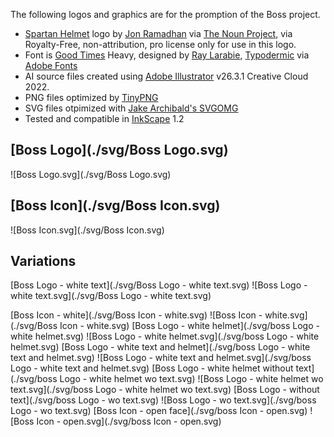The following logos and graphics are for the promption of the Boss project.

* [Spartan Helmet](https://thenounproject.com/icon/spartan-helmet-1732608/) logo by [Jon Ramadhan](https://thenounproject.com/joni45/) via [The Noun Project](https://thenounproject.com/), via Royalty-Free, non-attribution, pro license only for use in this logo.
* Font is [Good Times](https://fonts.adobe.com/fonts/good-times) Heavy, designed by [Ray Larabie](https://fonts.adobe.com/designers/ray-larabie), [Typodermic](https://fonts.adobe.com/foundries/typodermic) via [Adobe Fonts](https://fonts.adobe.com/)
* AI source files created using [Adobe Illustrator](https://www.adobe.com/products/illustrator.html) v26.3.1 Creative Cloud 2022. 
* PNG files optimized by [TinyPNG](https://tinypng.com/)
* SVG files otpimized with [Jake Archibald's SVGOMG](https://jakearchibald.github.io/svgomg/)
* Tested and compatible in [InkScape](https://inkscape.org/) 1.2

## [Boss Logo](./svg/Boss Logo.svg)
![Boss Logo.svg](./svg/Boss Logo.svg)
## [Boss Icon](./svg/Boss Icon.svg)
![Boss Icon.svg](./svg/Boss Icon.svg)
## Variations
[Boss Logo - white text](./svg/Boss Logo - white text.svg)
![Boss Logo - white text.svg](./svg/Boss Logo - white text.svg)

[Boss Icon - white](./svg/Boss Icon - white.svg)
![Boss Icon - white.svg](./svg/Boss Icon - white.svg)
[Boss Logo - white helmet](./svg/boss Logo - white helmet.svg)
![Boss Logo - white helmet.svg](./svg/boss Logo - white helmet.svg)
[Boss Logo - white text and helmet](./svg/boss Logo - white text and helmet.svg)
![Boss Logo - white text and helmet.svg](./svg/boss Logo - white text and helmet.svg)
[Boss Logo - white helmet without text](./svg/boss Logo - white helmet wo text.svg)
![Boss Logo - white helmet wo text.svg](./svg/boss Logo - white helmet wo text.svg)
[Boss Logo - without text](./svg/boss Logo - wo text.svg)
![Boss Logo - wo text.svg](./svg/boss Logo - wo text.svg)
[Boss Icon - open face](./svg/boss Icon - open.svg)
![Boss Icon - open.svg](./svg/boss Icon - open.svg)